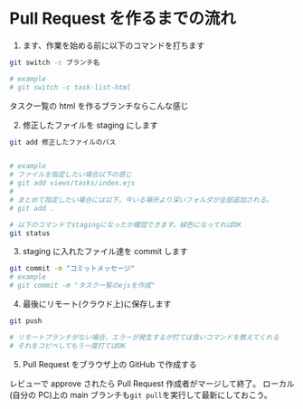# Pull Request を作るまでの流れ

1. ます、作業を始める前に以下のコマンドを打ちます

```sh
git switch -c ブランチ名

# example
# git switch -c task-list-html
```

タスク一覧の html を作るブランチならこんな感じ

2. 修正したファイルを staging にします

```sh
git add 修正したファイルのパス


# example
# ファイルを指定したい場合以下の感じ
# git add views/tasks/index.ejs
#
# まとめて指定したい場合には以下。今いる場所より深いフォルダが全部追加される。
# git add .

# 以下のコマンドでstagingになったか確認できます。緑色になってればOK
git status
```

3. staging に入れたファイル達を commit します

```sh
git commit -m "コミットメッセージ"
# example
# git commit -m "タスク一覧のejsを作成"
```

4. 最後にリモート(クラウド上)に保存します

```sh
git push

# リモートブランチがない場合、エラーが発生するが打てば良いコマンドを教えてくれる
# それをコピペしてもう一度打てばOK
```

5. Pull Request をブラウザ上の GitHub で作成する

レビューで approve されたら Pull Request 作成者がマージして終了。
ローカル(自分の PC)上の main ブランチも`git pull`を実行して最新にしておこう。
